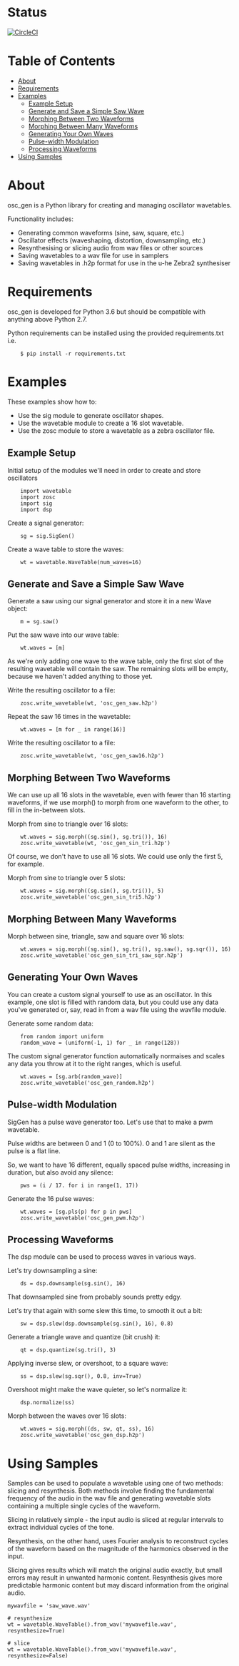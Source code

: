 # Status

[![CircleCI](https://circleci.com/gh/harveyormston/osc_gen.svg?style=svg)](https://circleci.com/gh/harveyormston/osc_gen)

# Table of Contents

<!-- vim-markdown-toc GFM -->

* [About](#about)
* [Requirements](#requirements)
* [Examples](#examples)
  * [Example Setup](#example-setup)
  * [Generate and Save a Simple Saw Wave](#generate-and-save-a-simple-saw-wave)
  * [Morphing Between Two Waveforms](#morphing-between-two-waveforms)
  * [Morphing Between Many Waveforms](#morphing-between-many-waveforms)
  * [Generating Your Own Waves](#generating-your-own-waves)
  * [Pulse-width Modulation](#pulse-width-modulation)
  * [Processing Waveforms](#processing-waveforms)
* [Using Samples](#using-samples)

<!-- vim-markdown-toc -->

# About

osc_gen is a Python library for creating and managing oscillator wavetables.

Functionality includes:

* Generating common waveforms (sine, saw, square, etc.)
* Oscillator effects (waveshaping, distortion, downsampling, etc.)
* Resynthesising or slicing audio from wav files or other sources
* Saving wavetables to a wav file for use in samplers
* Saving wavetables in .h2p format for use in the u-he Zebra2 synthesiser


# Requirements

osc_gen is developed for Python 3.6 but should be compatible with anything
above Python 2.7.

Python requirements can be installed using the provided requirements.txt i.e.

        $ pip install -r requirements.txt

# Examples

These examples show how to:

- Use the sig module to generate oscillator shapes.
- Use the wavetable module to create a 16 slot wavetable.
- Use the zosc module to store a wavetable as a zebra oscillator file.


## Example Setup

Initial setup of the modules we'll need in order to create and store
oscillators

        import wavetable
        import zosc
        import sig
        import dsp

Create a signal generator:

        sg = sig.SigGen()

Create a wave table to store the waves:

        wt = wavetable.WaveTable(num_waves=16)

## Generate and Save a Simple Saw Wave

Generate a saw using our signal generator and store it in a new Wave object:

        m = sg.saw()

Put the saw wave into our wave table:

        wt.waves = [m]

As we're only adding one wave to the wave table, only the first slot of the
resulting wavetable will contain the saw. The remaining slots will
be empty, because we haven't added anything to those yet.

Write the resulting oscillator to a file:

        zosc.write_wavetable(wt, 'osc_gen_saw.h2p')

Repeat the saw 16 times in the wavetable:

        wt.waves = [m for _ in range(16)]

Write the resulting oscillator to a file:

        zosc.write_wavetable(wt, 'osc_gen_saw16.h2p')

## Morphing Between Two Waveforms

We can use up all 16 slots in the wavetable, even with fewer than 16
starting waveforms, if we use morph() to morph from one waveform to the
other, to fill in the in-between slots.


Morph from sine to triangle over 16 slots:

        wt.waves = sig.morph((sg.sin(), sg.tri()), 16)
        zosc.write_wavetable(wt, 'osc_gen_sin_tri.h2p')

Of course, we don't have to use all 16 slots. We could use only the first 5,
for example.

Morph from sine to triangle over 5 slots:

        wt.waves = sig.morph((sg.sin(), sg.tri()), 5)
        zosc.write_wavetable('osc_gen_sin_tri5.h2p')

## Morphing Between Many Waveforms

Morph between sine, triangle, saw and square over 16 slots:

        wt.waves = sig.morph((sg.sin(), sg.tri(), sg.saw(), sg.sqr()), 16)
        zosc.write_wavetable('osc_gen_sin_tri_saw_sqr.h2p')


## Generating Your Own Waves

You can create a custom signal yourself to use as an oscillator.
In this example, one slot is filled with random data, but you could
use any data you've generated or, say, read in from a wav file using the
wavfile module.

Generate some random data:

        from random import uniform
        random_wave = (uniform(-1, 1) for _ in range(128))

The custom signal generator function automatically normaises and scales any
data you throw at it to the right ranges, which is useful.

        wt.waves = [sg.arb(random_wave)]
        zosc.write_wavetable('osc_gen_random.h2p')

## Pulse-width Modulation

SigGen has a pulse wave generator too. Let's use that to make a pwm wavetable.


Pulse widths are between 0 and 1 (0 to 100%).
0 and 1 are silent as the pulse is a flat line.


So, we want to have 16 different, equally spaced pulse widths, increasing in
duration, but also avoid any silence:

        pws = (i / 17. for i in range(1, 17))

Generate the 16 pulse waves:

        wt.waves = [sg.pls(p) for p in pws]
        zosc.write_wavetable('osc_gen_pwm.h2p')

## Processing Waveforms

The dsp module can be used to process waves in various ways.

Let's try downsampling a sine:

        ds = dsp.downsample(sg.sin(), 16)

That downsampled sine from probably sounds pretty edgy.

Let's try that again with some slew this time, to smooth it out a bit:

        sw = dsp.slew(dsp.downsample(sg.sin(), 16), 0.8)

Generate a triangle wave and quantize (bit crush) it:

        qt = dsp.quantize(sg.tri(), 3)

Applying inverse slew, or overshoot, to a square wave:

        ss = dsp.slew(sg.sqr(), 0.8, inv=True)

Overshoot might make the wave quieter, so let's normalize it:

        dsp.normalize(ss)

Morph between the waves over 16 slots:

        wt.waves = sig.morph((ds, sw, qt, ss), 16)
        zosc.write_wavetable('osc_gen_dsp.h2p')


# Using Samples

Samples can be used to populate a wavetable using one of two methods: slicing
and resynthesis. Both methods involve finding the fundamental frequency of the
audio in the wav file and generating wavetable slots containing a multiple
single cycles of the waveform.

Slicing in relatively simple - the input audio is sliced at regular intervals
to extract individual cycles of the tone.

Resynthesis, on the other hand, uses Fourier analysis to reconstruct cycles of
the waveform based on the magnitude of the harmonics observed in the input.

Slicing gives results which will match the original audio exactly, but small
errors may result in unwanted harmonic content. Resynthesis gives more
predictable harmonic content but may discard information from the original
audio.

    mywavfile = 'saw_wave.wav'

    # resynthesize
    wt = wavetable.WaveTable().from_wav('mywavefile.wav', resynthesize=True)

    # slice
    wt = wavetable.WaveTable().from_wav('mywavefile.wav', resynthesize=False)
